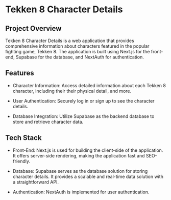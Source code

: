 # Tekken 8 Character Details
## Project Overview
Tekken 8 Character Details is a web application that provides comprehensive information about characters featured in the popular fighting game, Tekken 8. The application is built using Next.js for the front-end, Supabase for the database, and NextAuth for authentication.

## Features
- Character Information: Access detailed information about each Tekken 8 character, including their their physical detail, and more.

- User Authentication: Securely log in or sign up to see the character details.

- Database Integration: Utilize Supabase as the backend database to store and retrieve character data.

## Tech Stack
- Front-End: Next.js is used for building the client-side of the application. It offers server-side rendering, making the application fast and SEO-friendly.

- Database: Supabase serves as the database solution for storing character details. It provides a scalable and real-time data solution with a straightforward API.

- Authentication: NextAuth is implemented for user authentication.